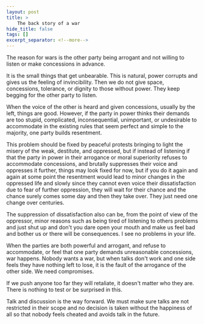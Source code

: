 ```yaml
---
layout: post
title: >
    The back story of a war
hide_title: false
tags: []
excerpt_separator: <!--more-->
---
```

The reason for wars is the other party being arrogant and not willing to listen or make concessions in advance. 

It is the small things that get unbearable. This is natural, power corrupts and gives us the feeling of invincibility. Then we do not give space, concessions, tolerance, or dignity to those without power. They keep begging for the other party to listen.

When the voice of the other is heard and given concessions, usually by the left, things are good. However, if the party in power thinks their demands are too stupid, complicated, inconsequential, unimportant, or undesirable to accommodate in the existing rules that seem perfect and simple to the majority, one party builds resentment.

This problem should be fixed by peaceful protests bringing to light the misery of the weak, destitute, and oppressed, but if instead of listening if that the party in power in their arrogance or moral superiority refuses to accommodate concessions, and brutally suppresses their voice and oppresses it further, things may look fixed for now, but if you do it again and again at some point the resentment would lead to minor changes in the oppressed life and slowly since they cannot even voice their dissatisfaction due to fear of further oppression, they will wait for their chance and the chance surely comes some day and then they take over. They just need one change over centuries.

The suppression of dissatisfaction also can be, from the point of view of the oppressor, minor reasons such as being tired of listening to others problems and just shut up and don't you dare open your mouth and make us feel bad and bother us or there will be consequences. I see no problems in your life.

When the parties are both powerful and arrogant, and refuse to accommodate, or feel that one party demands unreasonable concessions, war happens. Nobody wants a war, but when talks don't work and one side feels they have nothing left to lose, it is the fault of the arrogance of the other side. We need compromises.

If we push anyone too far they will retaliate, it doesn't matter who they are. There is nothing to test or be surprised in this.

Talk and discussion is the way forward. We must make sure talks are not restricted in their scope and no decision is taken without the happiness of all so that nobody feels cheated and avoids talk in the future.




